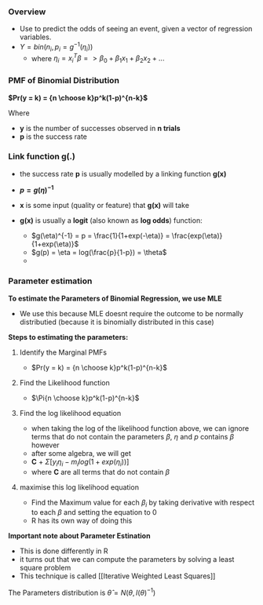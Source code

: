 ### Overview
- Use to predict the odds of seeing an event, given a vector of regression variables.
- $Y = bin(n_i , p_i = g^{-1}(\eta_i))$
	- where $\eta_i = x_{i}^{T}\beta => \beta_0 + \beta_1x_1 + \beta_2x_2 + ...$


### PMF of Binomial Distribution
**$Pr(y = k) = {n \choose k}p^k(1-p)^{n-k}$**

Where
- **y** is the number of successes observed in **n trials**
- **p** is the success rate

### Link function g(.)
- the success rate **p** is usually modelled by a linking function **g(x)**
- **$p = g(\eta)^{-1}$**
- **x** is some input (quality or feature) that **g(x)** will take

- **g(x)** is usually a **logit** (also known as **log odds**) function:
	- $g(\eta)^{-1} = p = \frac{1}{1+exp(-\eta)} = \frac{exp(\eta)}{1+exp(\eta)}$ 
	- $g(p) = \eta = log(\frac{p}{1-p}) = \theta$
	- 

### Parameter estimation
**To estimate the Parameters of Binomial Regression, we use  MLE**
- We use this because MLE doesnt require the outcome to be normally distributied (because it is binomially distributed in this case)

**Steps to estimating the parameters:**
1. Identify the Marginal PMFs
	- $Pr(y = k) = {n \choose k}p^k(1-p)^{n-k}$

1. Find the Likelihood function 
	- $\Pi{n \choose k}p^k(1-p)^{n-k}$

2. Find the log likelihood equation
	- when taking the log of the likelihood function above, we can ignore terms that do not contain the parameters $\beta$, $\eta$ and $p$ contains $\beta$ however
	- after some algebra, we will get
	- **C** + $\Sigma[y_i\eta_i - m_ilog(1+exp(\eta_i))]$
	- where **C** are all terms that do not contain $\beta$

3. maximise this log likelihood equation
	- Find the Maximum value  for each $\beta_i$ by taking derivative with respect to each $\beta$ and setting the equation to 0
	- R has its own way of doing this


**Important note about Parameter Estination**
- This is done differently in R
- it turns out that we can compute the parameters by solving a least square problem
- This technique is called [[Iterative Weighted Least Squares]]


The Parameters distribution is
$\hat{\theta} = N(\theta, I(\theta)^{-1})$







